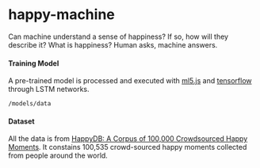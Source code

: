 # happy-machine
Can machine understand a sense of happiness? If so, how will they describe it? What is happiness? Human asks, machine answers.


#### Training Model
A pre-trained model is processed and executed with [ml5.js](https://ml5js.org/) and [tensorflow](https://www.tensorflow.org/) through LSTM networks. 
```
/models/data
```

#### Dataset
All the data is from [HappyDB: A Corpus of 100,000 Crowdsourced Happy Moments](https://rit-public.github.io/HappyDB/). It constains 100,535 crowd-sourced happy moments collected from people around the world. 

